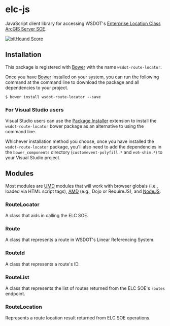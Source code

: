 elc-js
======

JavaScript client library for accessing WSDOT's [Enterprise Location Class ArcGIS Server SOE].

[![bitHound Score](https://www.bithound.io/github/WSDOT-GIS/elc-js/badges/score.svg)](https://www.bithound.io/github/WSDOT-GIS/elc-js)

## Installation ##

This package is registered with [Bower] with the name `wsdot-route-locator`.

Once you have [Bower] installed on your system, you can run the following command at the command line to download the package and all dependencies to your project.

    $ bower install wsdot-route-locator --save

### For Visual Studio users ###

Visual Studio users can use the [Package Installer] extension to install the `wsdot-route-locator` bower package as an alternative to using the command line.

Whichever installation method you choose, once you have installed the `wsdot-route-locator` package, you'll also need to add the dependencies in the `bower_components` directory (`customevent-polyfill.*` and `es6-shim.*`) to your Visual Studio project.

## Modules ##

Most modules are [UMD] modules that will work with browser globals (i.e., loaded via HTML script tags), [AMD] (e.g., Dojo or RequireJS), and [NodeJS].

### RouteLocator ###

A class that aids in calling the ELC SOE.

### Route ###

A class that represents a route in WSDOT's Linear Referencing System.

### RouteId ###

A class that represents a route's ID.

### RouteList ###

A class that represents the list of routes returned from the ELC SOE's `routes` endpoint.

### RouteLocation ###

Represents a route location result returned from ELC SOE operations.

[AMD]:https://github.com/amdjs/amdjs-api/wiki/AMD
[ArcGIS API for JavaScript]:http://js.arcgis.com
[Bower]:http://bower.io
[Enterprise Location Class ArcGIS Server SOE]:http://data.wsdot.wa.gov/arcgis/rest/services/Shared/ElcRestSOE/MapServer/exts/ElcRestSoe/
[UMD]:https://github.com/umdjs/umd
[NodeJS]:https://nodejs.org
[Package Installer]:https://visualstudiogallery.msdn.microsoft.com/753b9720-1638-4f9a-ad8d-2c45a410fd74?SRC=VSIDE